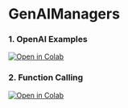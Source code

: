 # GenAIManagers

### 1. OpenAI Examples

[![Open in Colab](https://colab.research.google.com/assets/colab-badge.svg)](https://colab.research.google.com/github/manaranjanp/GenAIManagers/blob/main/OpenAI%20Example.ipynb)

### 2. Function Calling
[![Open in Colab](https://colab.research.google.com/assets/colab-badge.svg)](https://colab.research.google.com/github/manaranjanp/GenAIManagers/blob/main/Function_Calling.ipynb)

